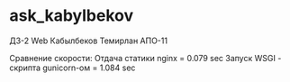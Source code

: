 # ask_kabylbekov
ДЗ-2 Web Кабылбеков Темирлан АПО-11

Сравнение скорости:
Отдача статики nginx = 0.079 sec
Запуск WSGI - скрипта gunicorn-ом = 1.084 sec
